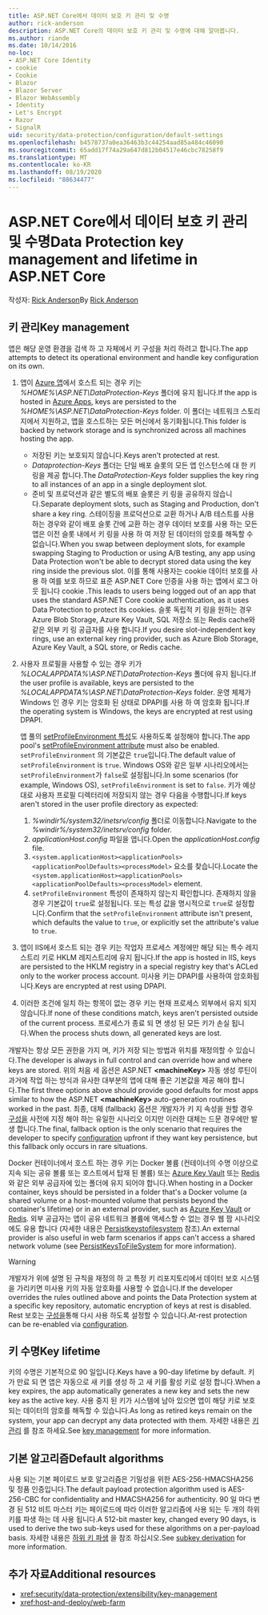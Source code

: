 ```yaml
---
title: ASP.NET Core에서 데이터 보호 키 관리 및 수명
author: rick-anderson
description: ASP.NET Core의 데이터 보호 키 관리 및 수명에 대해 알아봅니다.
ms.author: riande
ms.date: 10/14/2016
no-loc:
- ASP.NET Core Identity
- cookie
- Cookie
- Blazor
- Blazor Server
- Blazor WebAssembly
- Identity
- Let's Encrypt
- Razor
- SignalR
uid: security/data-protection/configuration/default-settings
ms.openlocfilehash: b4578737a0ea36463b3c44254aad85a484c46090
ms.sourcegitcommit: 65add17f74a29a647d812b04517e46cbc78258f9
ms.translationtype: MT
ms.contentlocale: ko-KR
ms.lasthandoff: 08/19/2020
ms.locfileid: "88634477"
---
```

# <a name="data-protection-key-management-and-lifetime-in-aspnet-core"></a><span data-ttu-id="3afae-103">ASP.NET Core에서 데이터 보호 키 관리 및 수명</span><span class="sxs-lookup"><span data-stu-id="3afae-103">Data Protection key management and lifetime in ASP.NET Core</span></span>

<span data-ttu-id="3afae-104">작성자: [Rick Anderson](https://twitter.com/RickAndMSFT)</span><span class="sxs-lookup"><span data-stu-id="3afae-104">By [Rick Anderson](https://twitter.com/RickAndMSFT)</span></span>

## <a name="key-management"></a><span data-ttu-id="3afae-105">키 관리</span><span class="sxs-lookup"><span data-stu-id="3afae-105">Key management</span></span>

<span data-ttu-id="3afae-106">앱은 해당 운영 환경을 검색 하 고 자체에서 키 구성을 처리 하려고 합니다.</span><span class="sxs-lookup"><span data-stu-id="3afae-106">The app attempts to detect its operational environment and handle key configuration on its own.</span></span>

1. <span data-ttu-id="3afae-107">앱이 [Azure 앱](https://azure.microsoft.com/services/app-service/)에서 호스트 되는 경우 키는 *%HOME%\ASP.NET\DataProtection-Keys* 폴더에 유지 됩니다.</span><span class="sxs-lookup"><span data-stu-id="3afae-107">If the app is hosted in [Azure Apps](https://azure.microsoft.com/services/app-service/), keys are persisted to the *%HOME%\ASP.NET\DataProtection-Keys* folder.</span></span> <span data-ttu-id="3afae-108">이 폴더는 네트워크 스토리지에서 지원하고, 앱을 호스트하는 모든 머신에서 동기화됩니다.</span><span class="sxs-lookup"><span data-stu-id="3afae-108">This folder is backed by network storage and is synchronized across all machines hosting the app.</span></span>
   * <span data-ttu-id="3afae-109">저장된 키는 보호되지 않습니다.</span><span class="sxs-lookup"><span data-stu-id="3afae-109">Keys aren't protected at rest.</span></span>
   * <span data-ttu-id="3afae-110">*Dataprotection-Keys* 폴더는 단일 배포 슬롯의 모든 앱 인스턴스에 대 한 키 링을 제공 합니다.</span><span class="sxs-lookup"><span data-stu-id="3afae-110">The *DataProtection-Keys* folder supplies the key ring to all instances of an app in a single deployment slot.</span></span>
   * <span data-ttu-id="3afae-111">준비 및 프로덕션과 같은 별도의 배포 슬롯은 키 링을 공유하지 않습니다.</span><span class="sxs-lookup"><span data-stu-id="3afae-111">Separate deployment slots, such as Staging and Production, don't share a key ring.</span></span> <span data-ttu-id="3afae-112">스테이징을 프로덕션으로 교환 하거나 A/B 테스트를 사용 하는 경우와 같이 배포 슬롯 간에 교환 하는 경우 데이터 보호를 사용 하는 모든 앱은 이전 슬롯 내에서 키 링을 사용 하 여 저장 된 데이터의 암호를 해독할 수 없습니다.</span><span class="sxs-lookup"><span data-stu-id="3afae-112">When you swap between deployment slots, for example swapping Staging to Production or using A/B testing, any app using Data Protection won't be able to decrypt stored data using the key ring inside the previous slot.</span></span> <span data-ttu-id="3afae-113">이를 통해 사용자는 cookie 데이터 보호를 사용 하 여를 보호 하므로 표준 ASP.NET Core 인증을 사용 하는 앱에서 로그 아웃 됩니다 cookie .</span><span class="sxs-lookup"><span data-stu-id="3afae-113">This leads to users being logged out of an app that uses the standard ASP.NET Core cookie authentication, as it uses Data Protection to protect its cookies.</span></span> <span data-ttu-id="3afae-114">슬롯 독립적 키 링을 원하는 경우 Azure Blob Storage, Azure Key Vault, SQL 저장소 또는 Redis cache와 같은 외부 키 링 공급자를 사용 합니다.</span><span class="sxs-lookup"><span data-stu-id="3afae-114">If you desire slot-independent key rings, use an external key ring provider, such as Azure Blob Storage, Azure Key Vault, a SQL store, or Redis cache.</span></span>

1. <span data-ttu-id="3afae-115">사용자 프로필을 사용할 수 있는 경우 키가 *%LOCALAPPDATA%\ASP.NET\DataProtection-Keys* 폴더에 유지 됩니다.</span><span class="sxs-lookup"><span data-stu-id="3afae-115">If the user profile is available, keys are persisted to the *%LOCALAPPDATA%\ASP.NET\DataProtection-Keys* folder.</span></span> <span data-ttu-id="3afae-116">운영 체제가 Windows 인 경우 키는 암호화 된 상태로 DPAPI를 사용 하 여 암호화 됩니다.</span><span class="sxs-lookup"><span data-stu-id="3afae-116">If the operating system is Windows, the keys are encrypted at rest using DPAPI.</span></span>

   <span data-ttu-id="3afae-117">앱 풀의 [setProfileEnvironment 특성](/iis/configuration/system.applicationhost/applicationpools/add/processmodel#configuration)도 사용하도록 설정해야 합니다.</span><span class="sxs-lookup"><span data-stu-id="3afae-117">The app pool's [setProfileEnvironment attribute](/iis/configuration/system.applicationhost/applicationpools/add/processmodel#configuration) must also be enabled.</span></span> <span data-ttu-id="3afae-118">`setProfileEnvironment` 의 기본값은 `true`입니다.</span><span class="sxs-lookup"><span data-stu-id="3afae-118">The default value of `setProfileEnvironment` is `true`.</span></span> <span data-ttu-id="3afae-119">Windows OS와 같은 일부 시나리오에서는 `setProfileEnvironment`가 `false`로 설정됩니다.</span><span class="sxs-lookup"><span data-stu-id="3afae-119">In some scenarios (for example, Windows OS), `setProfileEnvironment` is set to `false`.</span></span> <span data-ttu-id="3afae-120">키가 예상대로 사용자 프로필 디렉터리에 저장되지 않는 경우 다음을 수행합니다.</span><span class="sxs-lookup"><span data-stu-id="3afae-120">If keys aren't stored in the user profile directory as expected:</span></span>

   1. <span data-ttu-id="3afae-121">*%windir%/system32/inetsrv/config* 폴더로 이동합니다.</span><span class="sxs-lookup"><span data-stu-id="3afae-121">Navigate to the *%windir%/system32/inetsrv/config* folder.</span></span>
   1. <span data-ttu-id="3afae-122">*applicationHost.config* 파일을 엽니다.</span><span class="sxs-lookup"><span data-stu-id="3afae-122">Open the *applicationHost.config* file.</span></span>
   1. <span data-ttu-id="3afae-123">`<system.applicationHost><applicationPools><applicationPoolDefaults><processModel>` 요소를 찾습니다.</span><span class="sxs-lookup"><span data-stu-id="3afae-123">Locate the `<system.applicationHost><applicationPools><applicationPoolDefaults><processModel>` element.</span></span>
   1. <span data-ttu-id="3afae-124">`setProfileEnvironment` 특성이 존재하지 않는지 확인합니다. 존재하지 않을 경우 기본값이 `true`로 설정됩니다. 또는 특성 값을 명시적으로 `true`로 설정합니다.</span><span class="sxs-lookup"><span data-stu-id="3afae-124">Confirm that the `setProfileEnvironment` attribute isn't present, which defaults the value to `true`, or explicitly set the attribute's value to `true`.</span></span>

1. <span data-ttu-id="3afae-125">앱이 IIS에서 호스트 되는 경우 키는 작업자 프로세스 계정에만 해당 되는 특수 레지스트리 키로 HKLM 레지스트리에 유지 됩니다.</span><span class="sxs-lookup"><span data-stu-id="3afae-125">If the app is hosted in IIS, keys are persisted to the HKLM registry in a special registry key that's ACLed only to the worker process account.</span></span> <span data-ttu-id="3afae-126">미사용 키는 DPAPI를 사용하여 암호화됩니다.</span><span class="sxs-lookup"><span data-stu-id="3afae-126">Keys are encrypted at rest using DPAPI.</span></span>

1. <span data-ttu-id="3afae-127">이러한 조건에 일치 하는 항목이 없는 경우 키는 현재 프로세스 외부에서 유지 되지 않습니다.</span><span class="sxs-lookup"><span data-stu-id="3afae-127">If none of these conditions match, keys aren't persisted outside of the current process.</span></span> <span data-ttu-id="3afae-128">프로세스가 종료 되 면 생성 된 모든 키가 손실 됩니다.</span><span class="sxs-lookup"><span data-stu-id="3afae-128">When the process shuts down, all generated keys are lost.</span></span>

<span data-ttu-id="3afae-129">개발자는 항상 모든 권한을 가지 며, 키가 저장 되는 방법과 위치를 재정의할 수 있습니다.</span><span class="sxs-lookup"><span data-stu-id="3afae-129">The developer is always in full control and can override how and where keys are stored.</span></span> <span data-ttu-id="3afae-130">위의 처음 세 옵션은 ASP.NET **\<machineKey>** 자동 생성 루틴이 과거에 작업 하는 방식과 유사한 대부분의 앱에 대해 좋은 기본값을 제공 해야 합니다.</span><span class="sxs-lookup"><span data-stu-id="3afae-130">The first three options above should provide good defaults for most apps similar to how the ASP.NET **\<machineKey>** auto-generation routines worked in the past.</span></span> <span data-ttu-id="3afae-131">최종, 대체 (fallback) 옵션은 개발자가 키 지 속성을 원할 경우 [구성을](xref:security/data-protection/configuration/overview) 사전에 지정 해야 하는 유일한 시나리오 이지만 이러한 대체는 드문 경우에만 발생 합니다.</span><span class="sxs-lookup"><span data-stu-id="3afae-131">The final, fallback option is the only scenario that requires the developer to specify [configuration](xref:security/data-protection/configuration/overview) upfront if they want key persistence, but this fallback only occurs in rare situations.</span></span>

<span data-ttu-id="3afae-132">Docker 컨테이너에서 호스트 하는 경우 키는 Docker 볼륨 (컨테이너의 수명 이상으로 지속 되는 공유 볼륨 또는 호스트에서 탑재 된 볼륨) 또는 [Azure Key Vault](https://azure.microsoft.com/services/key-vault/) 또는 [Redis](https://redis.io/)와 같은 외부 공급자에 있는 폴더에 유지 되어야 합니다.</span><span class="sxs-lookup"><span data-stu-id="3afae-132">When hosting in a Docker container, keys should be persisted in a folder that's a Docker volume (a shared volume or a host-mounted volume that persists beyond the container's lifetime) or in an external provider, such as [Azure Key Vault](https://azure.microsoft.com/services/key-vault/) or [Redis](https://redis.io/).</span></span> <span data-ttu-id="3afae-133">외부 공급자는 앱이 공유 네트워크 볼륨에 액세스할 수 없는 경우 웹 팜 시나리오에도 유용 합니다 (자세한 내용은 [Persistkeystofilesystem](xref:security/data-protection/configuration/overview#persistkeystofilesystem) 참조).</span><span class="sxs-lookup"><span data-stu-id="3afae-133">An external provider is also useful in web farm scenarios if apps can't access a shared network volume (see [PersistKeysToFileSystem](xref:security/data-protection/configuration/overview#persistkeystofilesystem) for more information).</span></span>

> [!WARNING]
> <span data-ttu-id="3afae-134">개발자가 위에 설명 된 규칙을 재정의 하 고 특정 키 리포지토리에서 데이터 보호 시스템을 가리키면 미사용 키의 자동 암호화를 사용할 수 없습니다.</span><span class="sxs-lookup"><span data-stu-id="3afae-134">If the developer overrides the rules outlined above and points the Data Protection system at a specific key repository, automatic encryption of keys at rest is disabled.</span></span> <span data-ttu-id="3afae-135">Rest 보호는 [구성을](xref:security/data-protection/configuration/overview)통해 다시 사용 하도록 설정할 수 있습니다.</span><span class="sxs-lookup"><span data-stu-id="3afae-135">At-rest protection can be re-enabled via [configuration](xref:security/data-protection/configuration/overview).</span></span>

## <a name="key-lifetime"></a><span data-ttu-id="3afae-136">키 수명</span><span class="sxs-lookup"><span data-stu-id="3afae-136">Key lifetime</span></span>

<span data-ttu-id="3afae-137">키의 수명은 기본적으로 90 일입니다.</span><span class="sxs-lookup"><span data-stu-id="3afae-137">Keys have a 90-day lifetime by default.</span></span> <span data-ttu-id="3afae-138">키가 만료 되 면 앱은 자동으로 새 키를 생성 하 고 새 키를 활성 키로 설정 합니다.</span><span class="sxs-lookup"><span data-stu-id="3afae-138">When a key expires, the app automatically generates a new key and sets the new key as the active key.</span></span> <span data-ttu-id="3afae-139">사용 중지 된 키가 시스템에 남아 있으면 앱이 해당 키로 보호 되는 데이터의 암호를 해독할 수 있습니다.</span><span class="sxs-lookup"><span data-stu-id="3afae-139">As long as retired keys remain on the system, your app can decrypt any data protected with them.</span></span> <span data-ttu-id="3afae-140">자세한 내용은 [키 관리](xref:security/data-protection/implementation/key-management#key-expiration-and-rolling) 를 참조 하세요.</span><span class="sxs-lookup"><span data-stu-id="3afae-140">See [key management](xref:security/data-protection/implementation/key-management#key-expiration-and-rolling) for more information.</span></span>

## <a name="default-algorithms"></a><span data-ttu-id="3afae-141">기본 알고리즘</span><span class="sxs-lookup"><span data-stu-id="3afae-141">Default algorithms</span></span>

<span data-ttu-id="3afae-142">사용 되는 기본 페이로드 보호 알고리즘은 기밀성을 위한 AES-256-HMACSHA256 및 정품 인증입니다.</span><span class="sxs-lookup"><span data-stu-id="3afae-142">The default payload protection algorithm used is AES-256-CBC for confidentiality and HMACSHA256 for authenticity.</span></span> <span data-ttu-id="3afae-143">90 일 마다 변경 된 512 비트 마스터 키는 페이로드에 따라 이러한 알고리즘에 사용 되는 두 개의 하위 키를 파생 하는 데 사용 됩니다.</span><span class="sxs-lookup"><span data-stu-id="3afae-143">A 512-bit master key, changed every 90 days, is used to derive the two sub-keys used for these algorithms on a per-payload basis.</span></span> <span data-ttu-id="3afae-144">자세한 내용은 [하위 키 파생](xref:security/data-protection/implementation/subkeyderivation#additional-authenticated-data-and-subkey-derivation) 을 참조 하십시오.</span><span class="sxs-lookup"><span data-stu-id="3afae-144">See [subkey derivation](xref:security/data-protection/implementation/subkeyderivation#additional-authenticated-data-and-subkey-derivation) for more information.</span></span>

## <a name="additional-resources"></a><span data-ttu-id="3afae-145">추가 자료</span><span class="sxs-lookup"><span data-stu-id="3afae-145">Additional resources</span></span>

* <xref:security/data-protection/extensibility/key-management>
* <xref:host-and-deploy/web-farm>
